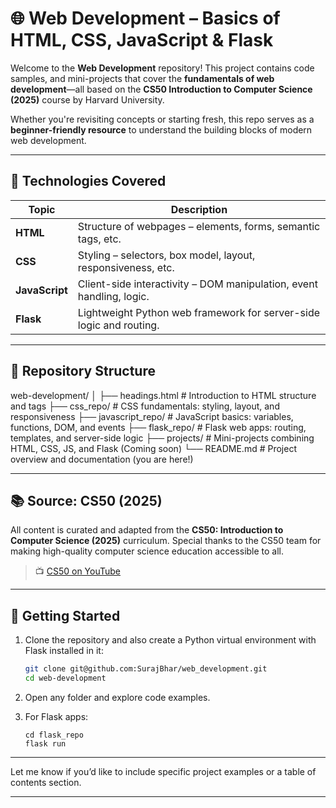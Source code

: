 # 🌐 Web Development – Basics of HTML, CSS, JavaScript & Flask

Welcome to the **Web Development** repository! This project contains code samples, and mini-projects that cover the **fundamentals of web development**—all based on the **CS50 Introduction to Computer Science (2025)** course by Harvard University.

Whether you're revisiting concepts or starting fresh, this repo serves as a **beginner-friendly resource** to understand the building blocks of modern web development.

---

## 🧰 Technologies Covered

| Topic         | Description                                                                 |
|---------------|-----------------------------------------------------------------------------|
| **HTML**      | Structure of webpages – elements, forms, semantic tags, etc.               |
| **CSS**       | Styling – selectors, box model, layout, responsiveness, etc.               |
| **JavaScript**| Client-side interactivity – DOM manipulation, event handling, logic.       |
| **Flask**     | Lightweight Python web framework for server-side logic and routing.        |

---

## 📁 Repository Structure

web-development/
│
├── headings.html         # Introduction to HTML structure and tags
├── css_repo/             # CSS fundamentals: styling, layout, and responsiveness
├── javascript_repo/      # JavaScript basics: variables, functions, DOM, and events
├── flask_repo/           # Flask web apps: routing, templates, and server-side logic
├── projects/             # Mini-projects combining HTML, CSS, JS, and Flask (Coming soon)
└── README.md             # Project overview and documentation (you are here!)



---

## 📚 Source: CS50 (2025)

All content is curated and adapted from the **CS50: Introduction to Computer Science (2025)** curriculum. Special thanks to the CS50 team for making high-quality computer science education accessible to all.

> 📺 [CS50 on YouTube](https://www.youtube.com/cs50)  

---

## 🚀 Getting Started

1. Clone the repository and also create a Python virtual environment with Flask installed in it:
   ```bash
   git clone git@github.com:SurajBhar/web_development.git
   cd web-development
   ```

2. Open any folder and explore code examples.

3. For Flask apps:
    ```
    cd flask_repo
    flask run
    ```

---

Let me know if you’d like to include specific project examples or a table of contents section.

---


